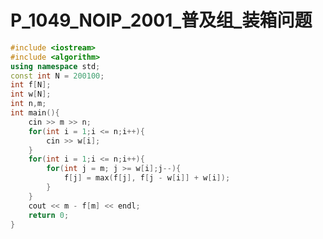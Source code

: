# P_1049_NOIP_2001_普及组_装箱问题

<style scoped>
@import '/public/css/cpp.css';
</style>


```cpp
#include <iostream>
#include <algorithm>
using namespace std;
const int N = 200100;
int f[N];
int w[N];
int n,m;
int main(){
    cin >> m >> n;
    for(int i = 1;i <= n;i++){
        cin >> w[i];
    }
    for(int i = 1;i <= n;i++){
        for(int j = m; j >= w[i];j--){
            f[j] = max(f[j], f[j - w[i]] + w[i]);
        }
    }
    cout << m - f[m] << endl;
    return 0;
}
```
    